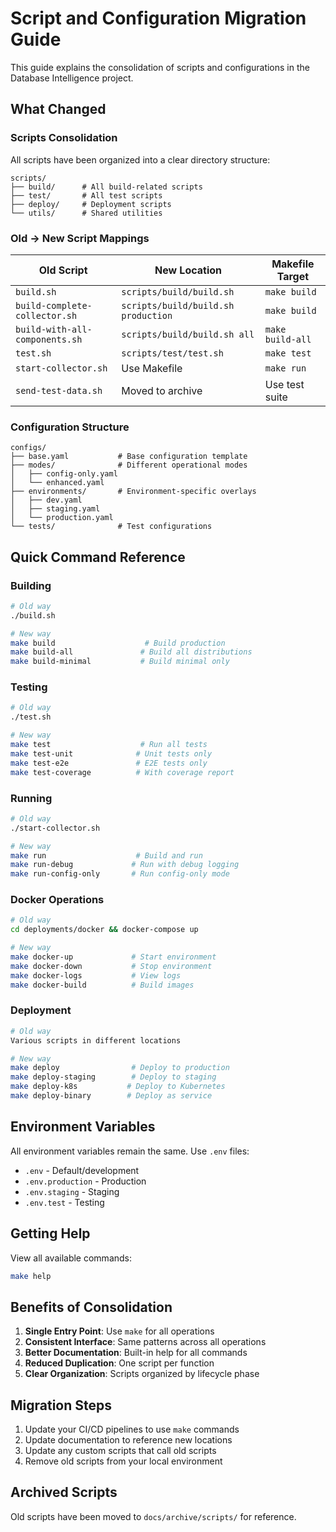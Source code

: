 # Script and Configuration Migration Guide

This guide explains the consolidation of scripts and configurations in the Database Intelligence project.

## What Changed

### Scripts Consolidation
All scripts have been organized into a clear directory structure:

```
scripts/
├── build/      # All build-related scripts
├── test/       # All test scripts  
├── deploy/     # Deployment scripts
└── utils/      # Shared utilities
```

### Old → New Script Mappings

| Old Script | New Location | Makefile Target |
|------------|--------------|-----------------|
| `build.sh` | `scripts/build/build.sh` | `make build` |
| `build-complete-collector.sh` | `scripts/build/build.sh production` | `make build` |
| `build-with-all-components.sh` | `scripts/build/build.sh all` | `make build-all` |
| `test.sh` | `scripts/test/test.sh` | `make test` |
| `start-collector.sh` | Use Makefile | `make run` |
| `send-test-data.sh` | Moved to archive | Use test suite |

### Configuration Structure

```
configs/
├── base.yaml           # Base configuration template
├── modes/              # Different operational modes
│   ├── config-only.yaml
│   └── enhanced.yaml
├── environments/       # Environment-specific overlays
│   ├── dev.yaml
│   ├── staging.yaml
│   └── production.yaml
└── tests/              # Test configurations
```

## Quick Command Reference

### Building
```bash
# Old way
./build.sh

# New way
make build                    # Build production
make build-all               # Build all distributions
make build-minimal           # Build minimal only
```

### Testing
```bash
# Old way
./test.sh

# New way
make test                    # Run all tests
make test-unit              # Unit tests only
make test-e2e               # E2E tests only
make test-coverage          # With coverage report
```

### Running
```bash
# Old way
./start-collector.sh

# New way
make run                    # Build and run
make run-debug             # Run with debug logging
make run-config-only       # Run config-only mode
```

### Docker Operations
```bash
# Old way
cd deployments/docker && docker-compose up

# New way
make docker-up             # Start environment
make docker-down           # Stop environment
make docker-logs           # View logs
make docker-build          # Build images
```

### Deployment
```bash
# Old way
Various scripts in different locations

# New way
make deploy                # Deploy to production
make deploy-staging        # Deploy to staging
make deploy-k8s           # Deploy to Kubernetes
make deploy-binary        # Deploy as service
```

## Environment Variables

All environment variables remain the same. Use `.env` files:
- `.env` - Default/development
- `.env.production` - Production
- `.env.staging` - Staging
- `.env.test` - Testing

## Getting Help

View all available commands:
```bash
make help
```

## Benefits of Consolidation

1. **Single Entry Point**: Use `make` for all operations
2. **Consistent Interface**: Same patterns across all operations
3. **Better Documentation**: Built-in help for all commands
4. **Reduced Duplication**: One script per function
5. **Clear Organization**: Scripts organized by lifecycle phase

## Migration Steps

1. Update your CI/CD pipelines to use `make` commands
2. Update documentation to reference new locations
3. Update any custom scripts that call old scripts
4. Remove old scripts from your local environment

## Archived Scripts

Old scripts have been moved to `docs/archive/scripts/` for reference.